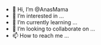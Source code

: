 - 👋 Hi, I’m @AnasMama
- 👀 I’m interested in ...
- 🌱 I’m currently learning ...
- 💞️ I’m looking to collaborate on ...
- 📫 How to reach me ...

<!---
AnasMama/AnasMama is a ✨ special ✨ repository because its `README.md` (this file) appears on your GitHub profile.
You can click the Preview link to take a look at your changes.
--->
